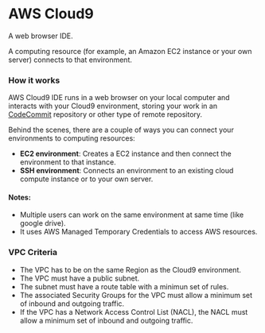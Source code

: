 # AWS Cloud9

A web browser IDE.

A computing resource (for example, an Amazon EC2 instance or your own server) connects to that environment.

### How it works

AWS Cloud9 IDE runs in a web browser on your local computer and interacts with your Cloud9 environment, storing your work in an [CodeCommit](CodeCommit.md) repository or other type of remote repository.

Behind the scenes, there are a couple of ways you can connect your environments to computing resources:
- **EC2 environment**: Creates a EC2 instance and then connect the environment to that instance.
- **SSH environment**: Connects an environment to an existing cloud compute instance or to your own server.

#### Notes:
- Multiple users can work on the same environment at same time (like google drive).
- It uses AWS Managed Temporary Credentials to access AWS resources.

### VPC Criteria
- The VPC has to be on the same Region as the Cloud9 environment.
- The VPC must have a public subnet.
- The subnet must have a route table with a minimun set of rules.
- The associated Security Groups for the VPC must allow a minimum set of inbound and outgoing traffic.
- If the VPC has a Network Access Control List (NACL), the NACL must allow a minimum set of inbound and outgoing traffic.
